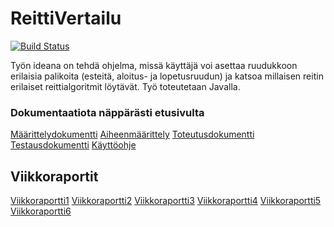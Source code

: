 ﻿# ReittiVertailu

[![Build Status](https://travis-ci.org/pumm1/ReittiVertailu.svg?branch=master)](https://travis-ci.org/pumm1/ReittiVertailu)

Työn ideana on tehdä ohjelma, missä käyttäjä voi asettaa ruudukkoon erilaisia 
palikoita (esteitä, aloitus- ja lopetusruudun) ja katsoa millaisen reitin
erilaiset reittialgoritmit löytävät. Työ toteutetaan Javalla.


### Dokumentaatiota näppärästi etusivulta
[Määrittelydokumentti](Dokumentaatio/Maarittelydokumentti.md)
[Aiheenmäärittely](Dokumentaatio/Aiheenmaarittely.md)
[Toteutusdokumentti](Dokumentaatio/Toteutusdokumentti.pdf)
[Testausdokumentti](Dokumentaatio/Testausdokumentti.pdf)
[Käyttöohje](Dokumentaatio/ohje.md)


## Viikkoraportit
[Viikkoraportti1](Dokumentaatio/Viikkoraportti1.md)
[Viikkoraportti2](Dokumentaatio/Viikkoraportti2.md)
[Viikkoraportti3](Dokumentaatio/Viikkoraportti3.md)
[Viikkoraportti4](Dokumentaatio/Viikkoraportti4.md)
[Viikkoraportti5](Dokumentaatio/Viikkoraportti5.md)
[Viikkoraportti6](Dokumentaatio/Viikkoraportti6.md)
